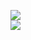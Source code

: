 [![](https://img.shields.io/badge/Made%20With-Github%20Spray-lightgrey.svg?style=for-the-badge&logo=github)](https://github.com/Annihil/github-spray#7742)  
[![](https://i.imgur.com/2DrTn0Z.gif)](https://github.com/Annihil/github-spray)